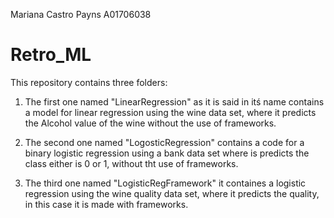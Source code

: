 Mariana Castro Payns
A01706038

# Retro_ML

This repository contains three folders:

1. The first one named "LinearRegression" as it is said in itś name contains a model for linear regression using the wine data set, where it predicts the Alcohol value of the wine without the use of frameworks. 

2. The second one named "LogosticRegression" contains a code for a binary logistic regression using a bank data set where is predicts the class either is 0 or 1, without tht use of frameworks. 

3. The third one named "LogisticRegFramework" it containes a logistic regression using the wine quality data set, where it predicts the quality, in this case it is made with frameworks.  
